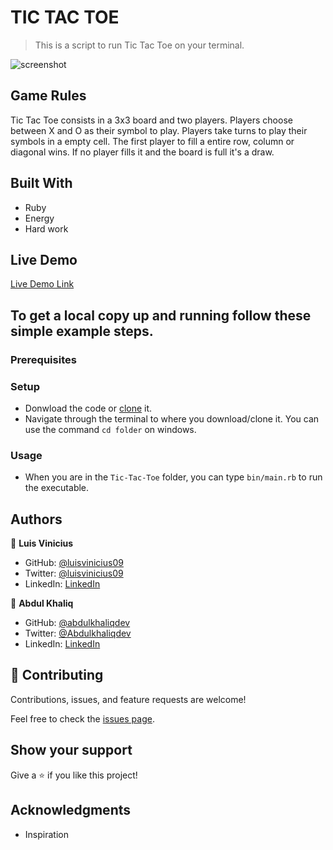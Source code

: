 
# TIC TAC TOE

> This is a script to run Tic Tac Toe on your terminal.

![screenshot](./app_screenshot.png)

## Game Rules

Tic Tac Toe consists in a 3x3 board and two players.
Players choose between X and O as their symbol to play.
Players take turns to play their symbols in a empty cell.
The first player to fill a entire row, column or diagonal wins.
If no player fills it and the board is full it's a draw.

## Built With

- Ruby
- Energy
- Hard work

## Live Demo

[Live Demo Link](https://livedemo.com)

## To get a local copy up and running follow these simple example steps.

### Prerequisites



### Setup

- Donwload the code or [clone](https://github.com/abdulkhaliqdev/Tic-Tac-Toe/tree/main) it.
- Navigate through the terminal to where you download/clone it. You can use the command `cd folder` on windows.

### Usage

- When you are in the `Tic-Tac-Toe` folder, you can type `bin/main.rb` to run the executable.

## Authors

👤 **Luis Vinicius**

- GitHub: [@luisvinicius09](https://github.com/luisvinicius09)
- Twitter: [@luisvinicius09](https://twitter.com/luisvinicius09)
- LinkedIn: [LinkedIn](https://linkedin.com/in/luis-vinicius)

👤 **Abdul Khaliq**

- GitHub: [@abdulkhaliqdev](https://github.com/abdulkhaliqdev)
- Twitter: [@Abdulkhaliqdev](https://twitter.com/Abdulkhaliqdev)
- LinkedIn: [LinkedIn](https://www.linkedin.com/in/abdul-khaliq-89452b1a9/)

## 🤝 Contributing

Contributions, issues, and feature requests are welcome!

Feel free to check the [issues page](https://github.com/abdulkhaliqdev/Tic-Tac-Toe/issues).

## Show your support

Give a ⭐️ if you like this project!

## Acknowledgments

- Inspiration
